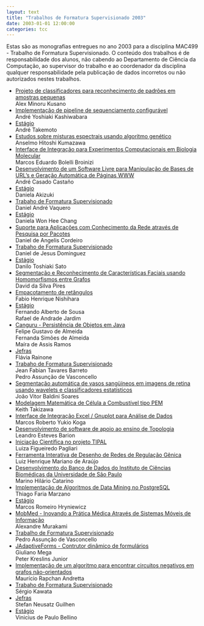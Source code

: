 ```yaml
---
layout: text
title: "Trabalhos de Formatura Supervisionado 2003"
date: 2003-01-01 12:00:00
categories: tcc
---
```

Estas são as monografias entregues no ano 2003 para a disciplina MAC499 - Trabalho de Formatura Supervisionado. O conteúdo dos trabalhos é de responsabilidade dos alunos, não cabendo ao Departamento de Ciência da Computação, ao supervisor do trabalho e ao coordenador da disciplina qualquer responsabilidade pela publicação de dados incorretos ou não autorizados nestes trabalhos. 

<ul class="tccs collection">

<li class="collection-item"><a href="https://bcc.ime.usp.br/tccs/2003/alexmk/">Projeto de classificadores para reconhecimento de padrões em amostras pequenas</a><br>Alex Minoru Kusano</li>
<li class="collection-item"><a href="https://bcc.ime.usp.br/tccs/2003/andrek/">Implementação de pipeline de sequenciamento configurável</a><br>André Yoshiaki Kashiwabara </li>
<li class="collection-item"><a href="https://bcc.ime.usp.br/tccs/2003/andretake/">Estágio</a><br>André Takemoto </li>
<li class="collection-item"><a href="https://bcc.ime.usp.br/tccs/2003/anselmo/">Estudos sobre misturas espectrais usando algoritmo genético</a><br> Anselmo Hitoshi Kumazawa </li>
<li class="collection-item"><a href="https://bcc.ime.usp.br/tccs/2003/broinizi/">Interface de Integração para Experimentos Computacionais em Biologia Molecular</a><br>Marcos Eduardo Bolelli Broinizi</li>
<li class="collection-item"><a href="https://bcc.ime.usp.br/tccs/2003/casado/">Desenvolvimento de um Software Livre para Manipulação de Bases de URL’s e Geração Automática de Páginas WWW</a><br>André Casado Castaño</li>
<li class="collection-item"><a href="https://bcc.ime.usp.br/tccs/2003/dakizuki/">Estágio</a><br>Daniela Akizuki</li>
<li class="collection-item"><a href="https://bcc.ime.usp.br/tccs/2003/daniel/">Trabaho de Formatura Supervisionado</a><br>Daniel André Vaquero</li>
<li class="collection-item"><a href="https://bcc.ime.usp.br/tccs/2003/daniela/">Estágio</a><br>Daniela Won Hee Chang</li>
<li class="collection-item"><a href="https://bcc.ime.usp.br/tccs/2003/danielc/">Suporte para Aplicações com Conhecimento da Rede através de Pesquisa por Pacotes </a><br> Daniel de Angelis Cordeiro</li>
<li class="collection-item"><a href="https://bcc.ime.usp.br/tccs/2003/danieljd/">Trabaho de Formatura Supervisionado</a><br>Daniel de Jesus Dominguez</li>
<li class="collection-item"><a href="https://bcc.ime.usp.br/tccs/2003/danilo/">Estágio</a><br>Danilo Toshiaki Sato</li>
<li class="collection-item"><a href="https://bcc.ime.usp.br/tccs/2003/davidsp/">Segmentação e Reconhecimento de Características Faciais usando Homomorfismos entre Grafos</a><br>David da Silva Pires </li>
<li class="collection-item"><a href="https://bcc.ime.usp.br/tccs/2003/fabio/">Empacotamento de retângulos</a><br>Fabio Henrique Nishihara</li>
<li class="collection-item"><a href="https://bcc.ime.usp.br/tccs/2003/feals/">Estágio</a><br>Fernando Alberto de Sousa<br>Rafael de Andrade Jardim</li>
<li class="collection-item"><a href="https://bcc.ime.usp.br/tccs/2003/fernanda/">Canguru - Persistência de Objetos em Java</a><br>Felipe Gustavo de Almeida<br>Fernanda Simões de Almeida<br>Maíra de Assis Ramos</li>
<li class="collection-item"><a href="https://bcc.ime.usp.br/tccs/2003/flavia/">Jefras</a><br>Flávia Rainone</li>
<li class="collection-item"><a href="https://bcc.ime.usp.br/tccs/2003/jean/">Trabaho de Formatura Supervisionado</a><br>Jean Fabian Tavares Barreto<br>Pedro Assunção de Vasconcello</li>
<li class="collection-item"><a href="https://bcc.ime.usp.br/tccs/2003/joao/">Segmentação automática de vasos sangüíneos em imagens de retina usando wavelets e classificadores estatísticos</a><br>João Vitor Baldini Soares</li>
<li class="collection-item"><a href="https://bcc.ime.usp.br/tccs/2003/keith/">Modelagem Matemática de Célula a Combustível tipo PEM </a><br> Keith Takizawa</li>
<li class="collection-item"><a href="https://bcc.ime.usp.br/tccs/2003/koga/">Interface de Integração Excel / Gnuplot para Análise de Dados</a><br>Marcos Roberto Yukio Koga</li>
<li class="collection-item"><a href="https://bcc.ime.usp.br/tccs/2003/leandro/">Desenvolvimento de software de apoio ao ensino de Topologia</a><br>Leandro Esteves Barion </li>
<li class="collection-item"><a href="https://bcc.ime.usp.br/tccs/2003/luiza/">Iniciação Científica no projeto TIPAL</a><br> Luiza Figueiredo Pagliari</li>
<li class="collection-item"><a href="https://bcc.ime.usp.br/tccs/2003/mariano/"> Ferramenta Interativa de Desenho de Redes de Regulação Gênica </a><br> Luiz Henrique Mariano de Araújo </li>
<li class="collection-item"><a href="https://bcc.ime.usp.br/tccs/2003/marino/">Desenvolvimento do Banco de Dados do Instituto de Ciências Biomédicas da Universidade de São Paulo</a><br>Marino Hilário Catarino</li>
<li class="collection-item"><a href="https://bcc.ime.usp.br/tccs/2003/marzano/"> Implementação de Algoritmos de Data Mining no PostgreSQL</a><br> Thiago Faria Marzano </li>
<li class="collection-item"><a href="https://bcc.ime.usp.br/tccs/2003/mrh/">Estágio</a><br>Marcos Romeiro Hryniewicz</li>
<li class="collection-item"><a href="https://bcc.ime.usp.br/tccs/2003/murakami/">MobMed - Inovando a Prática Médica Através de Sistemas Móveis de Informação</a><br>Alexandre Murakami</li>
<li class="collection-item"><a href="https://bcc.ime.usp.br/tccs/2003/pedro/">Trabalho de Formatura Supervisionado</a><br>Pedro Assunção de Vasconcello</li>
<li class="collection-item"><a href="https://bcc.ime.usp.br/tccs/2003/pkj/">JAdaptiveForms - Contrutor dinâmico de formulários</a><br>Giuliano Mega<br>Peter Kreslins Junior</li>
<li class="collection-item"><a href="https://bcc.ime.usp.br/tccs/2003/rapchan/"> Implementação de um algoritmo para encontrar circuitos negativos em grafos não-orientados </a><br>Maurício Rapchan Andretta</li>
<li class="collection-item"><a href="https://bcc.ime.usp.br/tccs/2003/sergio/">Trabaho de Formatura Supervisionado</a><br>Sérgio Kawata </li>
<li class="collection-item"><a href="https://bcc.ime.usp.br/tccs/2003/stefan/">Jefras</a><br>Stefan Neusatz Guilhen</li>
<li class="collection-item"><a href="https://bcc.ime.usp.br/tccs/2003/vinicius/">Estágio</a><br>Vinicius de Paulo Bellino</li>
